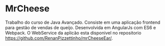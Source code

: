 # MrCheese
Trabalho do curso de Java Avançado.
Consiste em uma aplicação frontend para gestão de vendas de queijo. Desenvolvida em AngularJs com ES6 e Webpack.
O WebService da aplicão esta disponivel no repositorio https://github.com/RenanPizzettinho/mrCheeseEar/.
